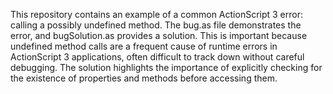 This repository contains an example of a common ActionScript 3 error: calling a possibly undefined method. The bug.as file demonstrates the error, and bugSolution.as provides a solution.  This is important because undefined method calls are a frequent cause of runtime errors in ActionScript 3 applications, often difficult to track down without careful debugging.  The solution highlights the importance of explicitly checking for the existence of properties and methods before accessing them.